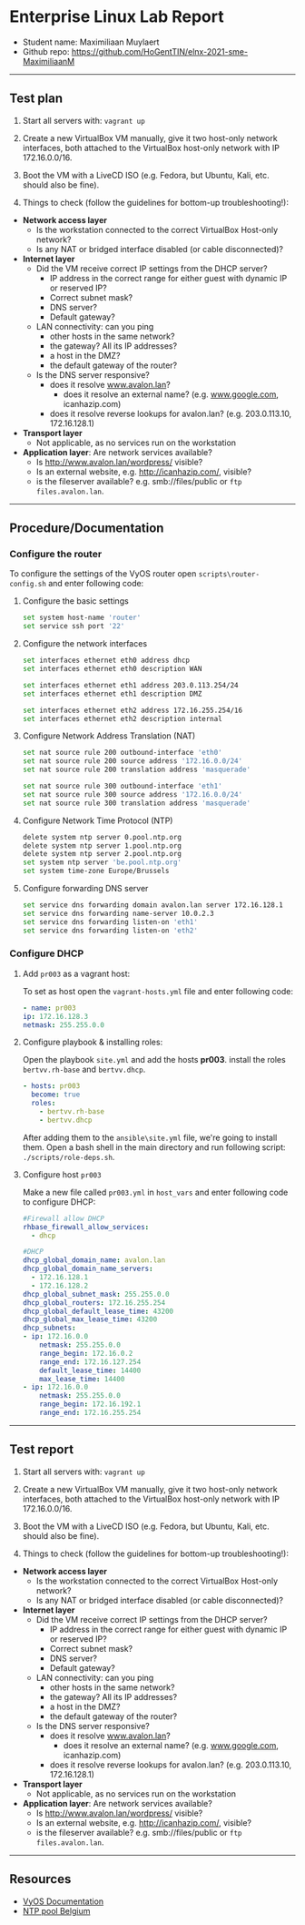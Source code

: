 # Enterprise Linux Lab Report

- Student name: Maximiliaan Muylaert
- Github repo: <https://github.com/HoGentTIN/elnx-2021-sme-MaximiliaanM>

---

## Test plan

1. Start all servers with: `vagrant up`

2. Create a new VirtualBox VM manually, give it two host-only network interfaces, both attached to the VirtualBox host-only network with IP 172.16.0.0/16.

3. Boot the VM with a LiveCD ISO (e.g. Fedora, but Ubuntu, Kali, etc. should also be fine).

4. Things to check (follow the guidelines for bottom-up troubleshooting!):

- **Network access layer**
    - Is the workstation connected to the correct VirtualBox Host-only network?
    - Is any NAT or bridged interface disabled (or cable disconnected)?
- **Internet layer**
    - Did the VM receive correct IP settings from the DHCP server?
        - IP address in the correct range for either guest with dynamic IP or reserved IP?
        - Correct subnet mask?
        - DNS server?
        - Default gateway?
    - LAN connectivity: can you ping
        - other hosts in the same network?
        - the gateway? All its IP addresses?
        - a host in the DMZ?
        - the default gateway of the router?
    - Is the DNS server responsive?
        - does it resolve www.avalon.lan?
            - does it resolve an external name? (e.g. www.google.com, icanhazip.com)
        - does it resolve reverse lookups for avalon.lan? (e.g. 203.0.113.10, 172.16.128.1)
- **Transport layer**
    - Not applicable, as no services run on the workstation
- **Application layer**: Are network services available?
    - Is <http://www.avalon.lan/wordpress/> visible?
    - Is an external website, e.g. <http://icanhazip.com/>, visible?
    - is the fileserver available? e.g. smb://files/public or `ftp files.avalon.lan`.

---

## Procedure/Documentation

### Configure the router

To configure the settings of the VyOS router open `scripts\router-config.sh` and enter following code:

1. Configure the basic settings

    ```bash
    set system host-name 'router'
    set service ssh port '22'
    ```

2. Configure the network interfaces

    ```bash
    set interfaces ethernet eth0 address dhcp
    set interfaces ethernet eth0 description WAN

    set interfaces ethernet eth1 address 203.0.113.254/24
    set interfaces ethernet eth1 description DMZ

    set interfaces ethernet eth2 address 172.16.255.254/16
    set interfaces ethernet eth2 description internal
    ```

3. Configure Network Address Translation (NAT)

    ```bash
    set nat source rule 200 outbound-interface 'eth0'
    set nat source rule 200 source address '172.16.0.0/24'
    set nat source rule 200 translation address 'masquerade'

    set nat source rule 300 outbound-interface 'eth1'
    set nat source rule 300 source address '172.16.0.0/24'
    set nat source rule 300 translation address 'masquerade'
    ```

4. Configure Network Time Protocol (NTP)

    ```bash
    delete system ntp server 0.pool.ntp.org
    delete system ntp server 1.pool.ntp.org
    delete system ntp server 2.pool.ntp.org
    set system ntp server 'be.pool.ntp.org'
    set system time-zone Europe/Brussels
    ```

5. Configure forwarding DNS server

    ```bash
    set service dns forwarding domain avalon.lan server 172.16.128.1
    set service dns forwarding name-server 10.0.2.3
    set service dns forwarding listen-on 'eth1'
    set service dns forwarding listen-on 'eth2'
    ```

### Configure DHCP

1. Add `pr003` as a vagrant host:

    To set as host open the `vagrant-hosts.yml` file and enter following code:

    ```yaml
    - name: pr003
    ip: 172.16.128.3
    netmask: 255.255.0.0
    ```

2. Configure playbook & installing roles:

    Open the playbook `site.yml` and add the hosts **pr003**. install the roles `bertvv.rh-base` and `bertvv.dhcp`.

    ```yaml
    - hosts: pr003
      become: true
      roles:
        - bertvv.rh-base
        - bertvv.dhcp
    ```

    After adding them to the `ansible\site.yml` file, we're going to install them. Open a bash shell in the main directory and run following script: `./scripts/role-deps.sh`.


3. Configure host `pr003`

    Make a new file called `pr003.yml` in `host_vars` and enter following code to configure DHCP: 

    ```yaml
    #Firewall allow DHCP
    rhbase_firewall_allow_services:
      - dhcp

    #DHCP
    dhcp_global_domain_name: avalon.lan
    dhcp_global_domain_name_servers: 
      - 172.16.128.1
      - 172.16.128.2
    dhcp_global_subnet_mask: 255.255.0.0
    dhcp_global_routers: 172.16.255.254
    dhcp_global_default_lease_time: 43200
    dhcp_global_max_lease_time: 43200
    dhcp_subnets:
    - ip: 172.16.0.0
        netmask: 255.255.0.0
        range_begin: 172.16.0.2
        range_end: 172.16.127.254
        default_lease_time: 14400
        max_lease_time: 14400
    - ip: 172.16.0.0
        netmask: 255.255.0.0
        range_begin: 172.16.192.1
        range_end: 172.16.255.254
    ```

---

## Test report

1. Start all servers with: `vagrant up`

2. Create a new VirtualBox VM manually, give it two host-only network interfaces, both attached to the VirtualBox host-only network with IP 172.16.0.0/16.

3. Boot the VM with a LiveCD ISO (e.g. Fedora, but Ubuntu, Kali, etc. should also be fine).

4. Things to check (follow the guidelines for bottom-up troubleshooting!):

- **Network access layer**
    - Is the workstation connected to the correct VirtualBox Host-only network?
    - Is any NAT or bridged interface disabled (or cable disconnected)?
- **Internet layer**
    - Did the VM receive correct IP settings from the DHCP server?
        - IP address in the correct range for either guest with dynamic IP or reserved IP?
        - Correct subnet mask?
        - DNS server?
        - Default gateway?
    - LAN connectivity: can you ping
        - other hosts in the same network?
        - the gateway? All its IP addresses?
        - a host in the DMZ?
        - the default gateway of the router?
    - Is the DNS server responsive?
        - does it resolve www.avalon.lan?
            - does it resolve an external name? (e.g. www.google.com, icanhazip.com)
        - does it resolve reverse lookups for avalon.lan? (e.g. 203.0.113.10, 172.16.128.1)
- **Transport layer**
    - Not applicable, as no services run on the workstation
- **Application layer**: Are network services available?
    - Is <http://www.avalon.lan/wordpress/> visible?
    - Is an external website, e.g. <http://icanhazip.com/>, visible?
    - is the fileserver available? e.g. smb://files/public or `ftp files.avalon.lan`.

---

## Resources

* [VyOS Documentation](https://docs.vyos.io/en/latest/index.html)
* [NTP pool Belgium](https://www.pool.ntp.org/zone/be)

